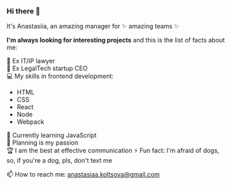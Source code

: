 ### Hi there 👋


It's Anastasiia, an amazing manager for ✨ amazing teams ✨

**I'm always looking for interesting projects** and this is the list of facts about me:

📑 Ex IT/IP lawyer  
💅 Ex LegalTech startup CEO  
💻 My skills in frontend development:
- HTML  
- CSS
- React  
- Node  
- Webpack

🌱 Currently learning JavaScript  
🚀 Planning is my passion  
🏆 I am the best at effective communication 
⚡ Fun fact: I'm afraid of dogs, so, if you're a dog, pls, don't text me

📫 How to reach me: anastasiaa.koltsova@gmail.com
